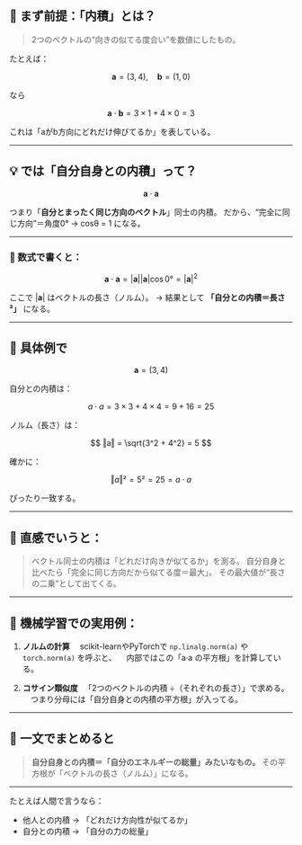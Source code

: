 ## 🧠 まず前提：「内積」とは？

> 2つのベクトルの“向きの似てる度合い”を数値にしたもの。

たとえば：

$$
\boldsymbol{a} = (3, 4), \quad \boldsymbol{b} = (1, 0)
$$

なら

$$
\boldsymbol{a} \cdot \boldsymbol{b} = 3×1 + 4×0 = 3
$$

これは「aがb方向にどれだけ伸びてるか」を表している。

---

## 💡 では「自分自身との内積」って？

$$
\boldsymbol{a} \cdot \boldsymbol{a}
$$

つまり「**自分とまったく同じ方向のベクトル**」同士の内積。
だから、“完全に同じ方向”＝角度0° → cosθ = 1 になる。

---

### 📘 数式で書くと：

$$
\boldsymbol{a} \cdot \boldsymbol{a} = |\boldsymbol{a}| |\boldsymbol{a}| \cos 0° = |\boldsymbol{a}|^2
$$

ここで
$|\boldsymbol{a}|$ はベクトルの長さ（ノルム）。
→ 結果として **「自分との内積＝長さ²」** になる。

---

## 🧩 具体例で

$$
\boldsymbol{a} = (3, 4)
$$

自分との内積は：

$$
a·a = 3×3 + 4×4 = 9 + 16 = 25
$$

ノルム（長さ）は：

$$
‖a‖ = \sqrt{3^2 + 4^2} = 5
$$

確かに：

$$
‖a‖² = 5² = 25 = a·a
$$

ぴったり一致する。

---

## 📏 直感でいうと：

> ベクトル同士の内積は「どれだけ向きが似てるか」を測る。
> 自分自身と比べたら「完全に同じ方向だから似てる度＝最大」。
> その最大値が“長さの二乗”として出てくる。

---

## 🧮 機械学習での実用例：

1. **ノルムの計算**
   　scikit-learnやPyTorchで `np.linalg.norm(a)` や `torch.norm(a)` を呼ぶと、
   　内部ではこの「a·a の平方根」を計算している。

2. **コサイン類似度**
   　「2つのベクトルの内積 ÷（それぞれの長さ）」で求める。
   　つまり分母には「自分自身との内積の平方根」が入ってる。

---

## 🎯 一文でまとめると

> **自分自身との内積＝「自分のエネルギーの総量」みたいなもの。**
> その平方根が「ベクトルの長さ（ノルム）」になる。

---

たとえば人間で言うなら：

* 他人との内積 → 「どれだけ方向性が似てるか」
* 自分との内積 → 「自分の力の総量」
